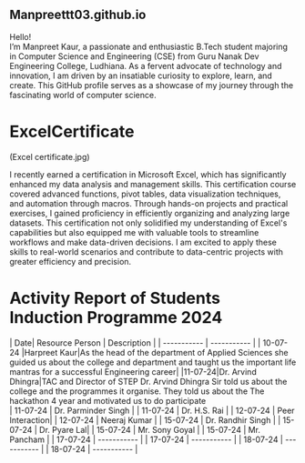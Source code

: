 ## Manpreettt03.github.io 
Hello! <br>
I’m Manpreet Kaur, a passionate and enthusiastic B.Tech student majoring in Computer Science and Engineering (CSE) from Guru Nanak Dev Engineering College, Ludhiana. As a fervent advocate of technology and innovation, I am driven by an insatiable curiosity to explore, learn, and create. This GitHub profile serves as a showcase of my journey through the fascinating world of computer science.<br>

# ExcelCertificate
(Excel certificate.jpg)

I recently earned a certification in Microsoft Excel, which has significantly enhanced my data analysis and management skills. This certification course covered advanced functions, pivot tables, data visualization techniques, and automation through macros. Through hands-on projects and practical exercises, I gained proficiency in efficiently organizing and analyzing large datasets. This certification not only solidified my understanding of Excel's capabilities but also equipped me with valuable tools to streamline workflows and make data-driven decisions. I am excited to apply these skills to real-world scenarios and contribute to data-centric projects with greater efficiency and precision.


# Activity Report of Students Induction Programme 2024

| Date| Resource Person | Description |
| ----------- | ----------- |
| 10-07-24 |Harpreet Kaur|As the head of the department of Applied Sciences she guided us about the college and department and taught us the important life mantras for a successful Engineering career|
|11-07-24|Dr. Arvind Dhingra|TAC and Director of STEP Dr. Arvind Dhingra Sir told us about the college and the programmes it organise. They told us about the The hackathon 4 year and motivated us to do participate  
| 11-07-24 | Dr. Parminder Singh |
| 11-07-24 | Dr. H.S. Rai  |
| 12-07-24 | Peer Interaction|
| 12-07-24 | Neeraj Kumar |
| 15-07-24 | Dr. Randhir Singh |
| 15-07-24 | Dr. Pyare Lal|
| 15-07-24 | Mr. Sony Goyal |
| 15-07-24 | Mr. Pancham |
| 17-07-24 | ----------- |
| 17-07-24 | ----------- |
| 18-07-24 | ----------- |
| 18-07-24 | ----------- |
